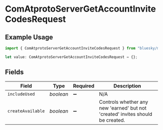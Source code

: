 # ComAtprotoServerGetAccountInviteCodesRequest

## Example Usage

```typescript
import { ComAtprotoServerGetAccountInviteCodesRequest } from "bluesky/models/operations";

let value: ComAtprotoServerGetAccountInviteCodesRequest = {};
```

## Fields

| Field                                                                          | Type                                                                           | Required                                                                       | Description                                                                    |
| ------------------------------------------------------------------------------ | ------------------------------------------------------------------------------ | ------------------------------------------------------------------------------ | ------------------------------------------------------------------------------ |
| `includeUsed`                                                                  | *boolean*                                                                      | :heavy_minus_sign:                                                             | N/A                                                                            |
| `createAvailable`                                                              | *boolean*                                                                      | :heavy_minus_sign:                                                             | Controls whether any new 'earned' but not 'created' invites should be created. |